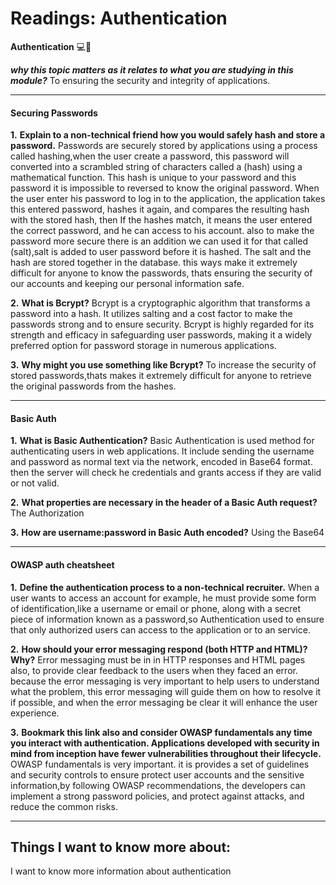 # Readings: Authentication

**Authentication** 💻📒

  ***why this topic matters as it relates to what you are studying in this module?***
    To ensuring the security and integrity of applications.
______________

#### Securing Passwords

**1.** **Explain to a non-technical friend how you would safely hash and store a password.**
Passwords are securely stored by  applications using a process called hashing,when the user create a password, this password will converted into a scrambled string of characters called a (hash) using a mathematical function. This hash is unique to your password and this password it is impossible to reversed to know the original password.
When the user enter his password to log in to the application, the application takes this entered password, hashes it again, and compares the resulting hash with the stored hash, then If the hashes match, it means the user entered the correct password, and he can access to his account.
also to make the password more secure there is an addition we can used it for that called (salt),salt is added to user password before it is hashed. The salt and the hash are stored together in the database.
this ways make it extremely difficult for anyone to know the passwords, thats ensuring the security of our accounts and keeping our personal information safe.

**2.** **What is Bcrypt?**
Bcrypt is a cryptographic algorithm that transforms a password into a hash. It utilizes salting and a cost factor to make the passwords strong and to ensure  security. Bcrypt is highly regarded for its strength and efficacy in safeguarding user passwords, making it a widely preferred option for password storage in numerous applications.

**3.** **Why might you use something like Bcrypt?**
To increase the security of stored passwords,thats makes it extremely difficult for anyone to retrieve  the original passwords from the hashes.
______________


#### Basic Auth

**1.** **What is Basic Authentication?**
Basic Authentication is used method for authenticating users in web applications. It include sending the username and password as normal text via the network, encoded in Base64 format. then the server will check he credentials and grants access if they are valid or not valid.

**2.** **What properties are necessary in the header of a Basic Auth request?**
The Authorization

**3.** **How are username:password in Basic Auth encoded?**
Using the Base64
______________

#### OWASP auth cheatsheet

**1.** **Define the authentication process to a non-technical recruiter.**
When a user wants to access an account for example, he must provide some form of identification,like a username or email or phone, along with a secret piece of information known as a password,so Authentication used to ensure that only authorized users can access to the application or to an service.

**2.** **How should your error messaging respond (both HTTP and HTML)? Why?**
Error messaging must be in  in HTTP responses and HTML pages also, to provide clear feedback to the users when they faced an error.
because the error messaging is very important to help users to understand what the problem,  this error messaging will guide them on how to resolve it if possible, and when the error messaging be clear it will  enhance the user experience.

**3.** **Bookmark this link also and consider OWASP fundamentals any time you interact with authentication. Applications developed with security in mind from inception have fewer vulnerabilities throughout their lifecycle.**
OWASP fundamentals is very important. it is provides a set of guidelines and security controls to ensure protect user accounts and the sensitive information,by following OWASP recommendations, the developers can implement a strong password policies, and  protect against  attacks, and reduce the common risks.
______________

## Things I want to know more about:

I want to know more information about authentication